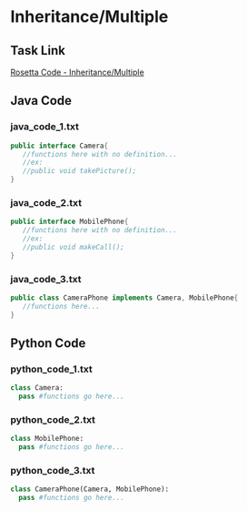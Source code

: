 # Inheritance/Multiple

## Task Link
[Rosetta Code - Inheritance/Multiple](https://rosettacode.org/wiki/Inheritance/Multiple)

## Java Code
### java_code_1.txt
```java
public interface Camera{
   //functions here with no definition...
   //ex:
   //public void takePicture();
}

```

### java_code_2.txt
```java
public interface MobilePhone{
   //functions here with no definition...
   //ex:
   //public void makeCall();
}

```

### java_code_3.txt
```java
public class CameraPhone implements Camera, MobilePhone{
   //functions here...
}

```

## Python Code
### python_code_1.txt
```python
class Camera:
  pass #functions go here...

```

### python_code_2.txt
```python
class MobilePhone:
  pass #functions go here...

```

### python_code_3.txt
```python
class CameraPhone(Camera, MobilePhone):
  pass #functions go here...

```


